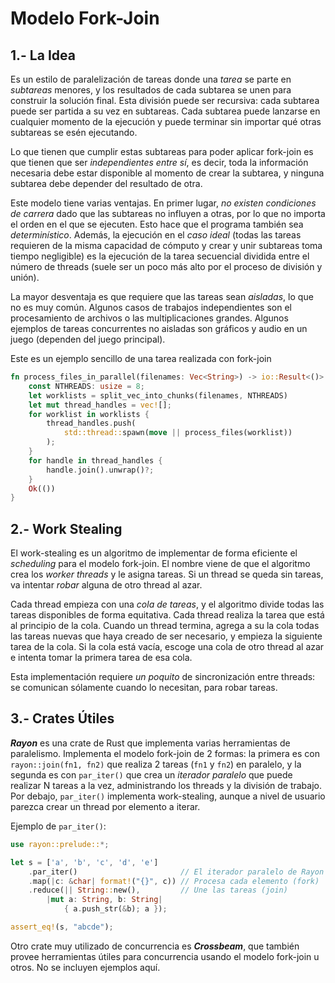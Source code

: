 # Modelo Fork-Join

## 1.- La Idea

Es un estilo de paralelización de tareas donde una _tarea_ se parte en _subtareas_ menores, y los resultados de cada subtarea se unen para construir la solución final. Esta división puede ser recursiva: cada subtarea puede ser partida a su vez en subtareas. Cada subtarea puede lanzarse en cualquier momento de la ejecución y puede terminar sin importar qué otras subtareas se esén ejecutando.

Lo que tienen que cumplir estas subtareas para poder aplicar fork-join es que tienen que ser _independientes entre sí_, es decir, toda la información necesaria debe estar disponible al momento de crear la subtarea, y ninguna subtarea debe depender del resultado de otra.

Este modelo tiene varias ventajas. En primer lugar, _no existen condiciones de carrera_ dado que las subtareas no influyen a otras, por lo que no importa el orden en el que se ejecuten. Esto hace que el programa también sea _determinístico_. Además, la ejecución en el _caso ideal_ (todas las tareas requieren de la misma capacidad de cómputo y crear y unir subtareas toma tiempo negligible) es la ejecución de la tarea secuencial dividida entre el número de threads (suele ser un poco más alto por el proceso de división y unión).

La mayor desventaja es que requiere que las tareas sean _aisladas_, lo que no es muy común. Algunos casos de trabajos independientes son el procesamiento de archivos o las multiplicaciones grandes. Algunos ejemplos de tareas concurrentes no aisladas son gráficos y audio en un juego (dependen del juego principal).

Este es un ejemplo sencillo de una tarea realizada con fork-join

```Rust
fn process_files_in_parallel(filenames: Vec<String>) -> io::Result<()> {
    const NTHREADS: usize = 8;
    let worklists = split_vec_into_chunks(filenames, NTHREADS)
    let mut thread_handles = vec![];
    for worklist in worklists {
        thread_handles.push(
            std::thread::spawn(move || process_files(worklist))
        );
    }
    for handle in thread_handles {
        handle.join().unwrap()?;
    }
    Ok(())
}
```

## 2.- Work Stealing

El work-stealing es un algoritmo de implementar de forma eficiente el _scheduling_ para el modelo fork-join. El nombre viene de que el algoritmo crea los _worker threads_ y le asigna tareas. Si un thread se queda sin tareas, va intentar _robar_ alguna de otro thread al azar.

Cada thread empieza con una _cola de tareas_, y el algoritmo divide todas las tareas disponibles de forma equitativa. Cada thread realiza la tarea que está al principio de la cola. Cuando un thread termina, agrega a su la cola todas las tareas nuevas que haya creado de ser necesario, y empieza la siguiente tarea de la cola. Si la cola está vacía, escoge una cola de otro thread al azar e intenta tomar la primera tarea de esa cola.

Esta implementación requiere _un poquito_ de sincronización entre threads: se comunican sólamente cuando lo necesitan, para robar tareas.

## 3.- Crates Útiles

**_Rayon_** es una crate de Rust que implementa varias herramientas de paralelismo. Implementa el modelo fork-join de 2 formas: la primera es con `rayon::join(fn1, fn2)` que realiza 2 tareas (`fn1` y `fn2`) en paralelo, y la segunda es con `par_iter()` que crea un _iterador paralelo_ que puede realizar N tareas a la vez, administrando los threads y la división de trabajo. Por debajo, `par_iter()` implementa work-stealing, aunque a nivel de usuario parezca crear un thread por elemento a iterar.

Ejemplo de `par_iter()`:

```Rust
use rayon::prelude::*;

let s = ['a', 'b', 'c', 'd', 'e']
    .par_iter()                       // El iterador paralelo de Rayon
    .map(|c: &char| format!("{}", c)) // Procesa cada elemento (fork)
    .reduce(|| String::new(),         // Une las tareas (join)
        |mut a: String, b: String|
            { a.push_str(&b); a });

assert_eq!(s, "abcde");
```

Otro crate muy utilizado de concurrencia es **_Crossbeam_**, que también provee herramientas útiles para concurrencia usando el modelo fork-join u otros. No se incluyen ejemplos aquí.

